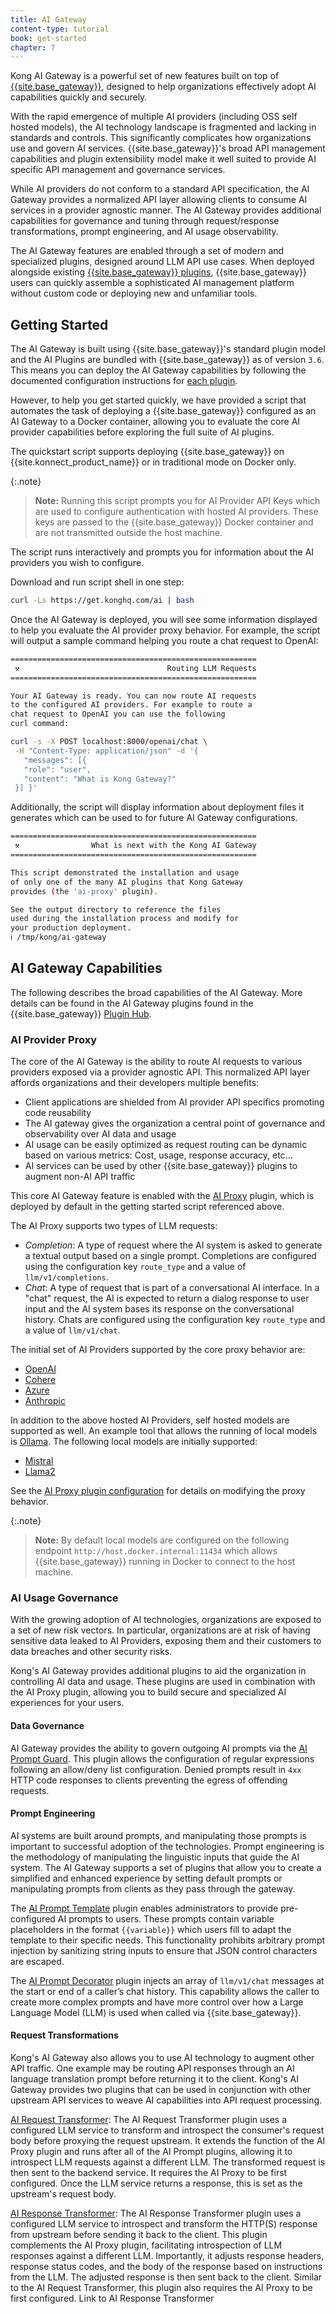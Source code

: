 ```yaml
---
title: AI Gateway
content-type: tutorial
book: get-started
chapter: 7
---
```


Kong AI Gateway is a powerful set of new features built on top of [{{site.base_gateway}}](/gateway/latest/), 
designed to help organizations effectively adopt AI capabilities quickly and securely.

With the rapid emergence of multiple AI providers (including OSS self hosted models), 
the AI technology landscape is fragmented and lacking in standards and controls. This 
significantly complicates how organizations use and govern AI services. {{site.base_gateway}}'s 
broad API management capabilities and plugin extensibility model make it well suited to 
provide AI specific API management and governance services.

While AI providers do not conform to a standard API specification, the AI Gateway provides a 
normalized API layer allowing clients to consume AI services in a provider agnostic manner. The
AI Gateway provides additional capabilities for governance and tuning through request/response 
transformations, prompt engineering, and AI usage observability.

The AI Gateway features are enabled through a set of modern and specialized plugins, 
designed around LLM API use cases. When deployed alongside existing [{{site.base_gateway}} plugins](/hub), 
{{site.base_gateway}} users can quickly assemble a sophisticated AI management platform 
without custom code or deploying new and unfamiliar tools.

## Getting Started

The AI Gateway is built using {{site.base_gateway}}'s standard plugin model and the AI Plugins are bundled 
with {{site.base_gateway}} as of version `3.6`. This means you can deploy the AI Gateway
capabilities by following the documented configuration instructions for [each plugin](/hub/?category=ai). 

However, to help you get started quickly, we have provided a script that automates the task of 
deploying a {{site.base_gateway}} configured as an AI Gateway to a Docker container, 
allowing you to evaluate the core AI provider capabilities before exploring the full suite of AI plugins.

The quickstart script supports deploying {{site.base_gateway}} on {{site.konnect_product_name}} or 
in traditional mode on Docker only.

{:.note}
> **Note:**
> Running this script prompts you for AI Provider API Keys which are used to configure authentication with
> hosted AI providers. These keys are passed to the {{site.base_gateway}} Docker container and are 
> not transmitted outside the host machine.

The script runs interactively and prompts you for information about the AI providers you wish to configure.

Download and run script shell in one step:

```sh
curl -Ls https://get.konghq.com/ai | bash
```

Once the AI Gateway is deployed, you will see some information displayed to help you evaluate the AI provider 
proxy behavior. For example, the script will output a sample command helping you route a chat request
to OpenAI:

```sh
=======================================================
 ⚒️                                 Routing LLM Requests
=======================================================

Your AI Gateway is ready. You can now route AI requests
to the configured AI providers. For example to route a
chat request to OpenAI you can use the following
curl command:

curl -s -X POST localhost:8000/openai/chat \
 -H "Content-Type: application/json" -d '{
   "messages": [{
   "role": "user",
   "content": "What is Kong Gateway?"
 }] }'
```

Additionally, the script will display information about deployment
files it generates which can be used to for future AI Gateway configurations. 

```sh
=======================================================
 ⚒️                What is next with the Kong AI Gateway
=======================================================

This script demonstrated the installation and usage
of only one of the many AI plugins that Kong Gateway
provides (the 'ai-proxy' plugin).

See the output directory to reference the files
used during the installation process and modify for
your production deployment.
ℹ /tmp/kong/ai-gateway
```

## AI Gateway Capabilities 

The following describes the broad capabilities of the AI Gateway. More details can be found
in the AI Gateway plugins found in the {{site.base_gateway}} [Plugin Hub](/hub/?category=ai).

### AI Provider Proxy

The core of the AI Gateway is the ability to route AI requests to various providers exposed via 
a provider agnostic API. This normalized API layer affords organizations and their developers 
multiple benefits:

* Client applications are shielded from AI provider API specifics promoting code reusability
* The AI gateway gives the organization a central point of governance and observability over AI data and usage
* AI usage can be easily optimized as request routing can be dynamic based on various metrics: Cost, usage, response accuracy, etc...
* AI services can be used by other {{site.base_gateway}} plugins to augment non-AI API traffic 

This core AI Gateway feature is enabled with the [AI Proxy](hub/kong-inc/ai-proxy) plugin, which is
deployed by default in the getting started script referenced above. 

The AI Proxy supports two types of LLM requests: 

* _Completion_: A type of request where the AI system is asked to generate a textual output based on a single prompt.
  Completions are configured using the configuration key `route_type` and a value of `llm/v1/completions`.
* _Chat_: A type of request that is part of a conversational AI interface. In a "chat" request, the AI is expected to return
  a dialog response to user input and the AI system bases its response on the conversational history. Chats are
  configured using the configuration key `route_type` and a value of `llm/v1/chat`.

The initial set of AI Providers supported by the core proxy behavior are:

* [OpenAI](https://openai.com/product)
* [Cohere](https://docs.cohere.com/reference/about)
* [Azure](https://learn.microsoft.com/en-us/azure/ai-services/openai/reference)
* [Anthropic](https://www.anthropic.com/)

In addition to the above hosted AI Providers, self hosted models are supported as well. An example
tool that allows the running of local models is [Ollama](https://ollama.ai/).  The following local
models are initially supported:

* [Mistral](https://mistral.ai/)
* [Llama2](https://llama.meta.com/)

See the [AI Proxy plugin configuration](hub/ai-proxy/configuration/) for details on modifying the proxy behavior.

{:.note}
> **Note:**
> By default local models are configured on the following endpoint `http://host.docker.internal:11434`
> which allows {{site.base_gateway}} running in Docker to connect to the host machine. 

### AI Usage Governance

With the growing adoption of AI technologies, organizations are exposed to a set of new risk vectors. In particular,
organizations are at risk of having sensitive data leaked to AI Providers, exposing them and 
their customers to data breaches and other security risks. 

Kong's AI Gateway provides additional plugins to aid the organization in controlling AI data and usage. These 
plugins are used in combination with the AI Proxy plugin, allowing you to build secure and specialized AI 
experiences for your users.

#### Data Governance

AI Gateway provides the ability to govern outgoing AI prompts via the 
[AI Prompt Guard](/hub/kong-inc/ai-prompt-guard). This plugin allows the configuration of regular expressions
following an allow/deny list configuration. Denied prompts result in `4xx` HTTP code responses to clients preventing
the egress of offending requests.

#### Prompt Engineering

AI systems are built around prompts, and manipulating those prompts is important to successful adoption of the technologies.
Prompt engineering is the methodology of manipulating the linguistic inputs that guide the AI system. The AI Gateway 
supports a set of plugins that allow you to create a simplified and enhanced experience by setting default prompts or manipulating
prompts from clients as they pass through the gateway.

The [AI Prompt Template](/hub/kong-inc/ai-prompt-template) plugin enables administrators to provide pre-configured AI prompts to users. These prompts contain variable 
placeholders in the format `{{variable}}` which users fill to adapt the template to their specific needs. This functionality 
prohibits arbitrary prompt injection by sanitizing string inputs to ensure that JSON control characters are escaped. 

The [AI Prompt Decorator](/hub/kong-inc/ai-prompt-decorator) plugin injects an array of `llm/v1/chat` messages at the 
start or end of a caller’s chat history. This capability allows the caller to create more complex prompts and have more control 
over how a Large Language Model (LLM) is used when called via {{site.base_gateway}}.


#### Request Transformations

Kong's AI Gateway also allows you to use AI technology to augment other API traffic. One example may be routing API responses 
through an AI language translation prompt before returning it to the client.  Kong's AI Gateway provides two plugins that can be 
used in conjunction with other upstream API services to weave AI capabilities into API request processing.

[AI Request Transformer](/hub/kong-inc/ai-request-transformer): The AI Request Transformer plugin uses a configured LLM service to transform and introspect the 
consumer's request body before proxying the request upstream. It extends the function of the AI Proxy plugin and runs after all of the 
AI Prompt plugins, allowing it to introspect LLM requests against a different LLM. The transformed request is then sent to the backend service. 
It requires the AI Proxy to be first configured. Once the LLM service returns a response, this is set as the upstream's request body. 

[AI Response Transformer](/hub/kong-inc/ai-response-transformer): The AI Response Transformer plugin uses a configured LLM service to introspect and transform the 
HTTP(S) response from upstream before sending it back to the client. This plugin complements the AI Proxy plugin, facilitating 
introspection of LLM responses against a different LLM. Importantly, it adjusts response headers, response status codes, and the body of the 
response based on instructions from the LLM. The adjusted response is then sent back to the client. Similar to the AI Request Transformer, 
this plugin also requires the AI Proxy to be first configured. Link to AI Response Transformer


